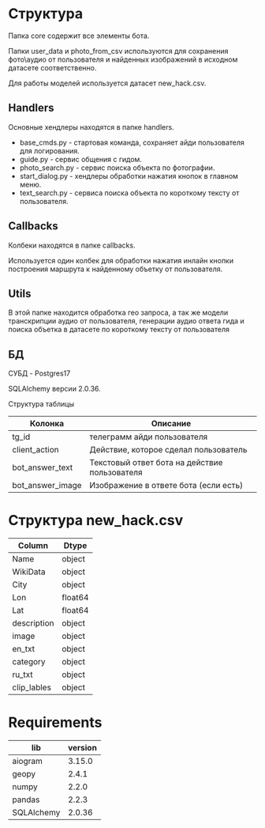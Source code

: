 # Структура 
Папка core содержит все элементы бота. 

Папки user_data и photo_from_csv используются для сохранения фото\аудио от пользователя и 
найденных изображений в исходном датасете соответственно.

Для работы моделей используется датасет new_hack.csv. 

## Handlers

Основные хендлеры находятся в папке handlers.

* base_cmds.py - стартовая команда, сохраняет айди пользователя для логирования. 
* guide.py - сервис общения с гидом.
* photo_search.py - сервис поиска объекта по фотографии.
* start_dialog.py - хендлеры обработки нажатия кнопок в главном меню.
* text_search.py - сервиса поиска объекта по короткому тексту от пользователя.

## Callbacks

Колбеки находятся в папке callbacks.

Используется один колбек для обработки нажатия
инлайн кнопки построения маршрута к найденному объетку от пользователя.

## Utils

В этой папке находится обработка гео запроса, а так же модели транскрипции аудио
от пользователя, генерации аудио ответа гида и поиска объетка в датасете 
по короткому тексту от пользователя

## БД
СУБД - Postgres17

SQLAlchemy версии 2.0.36.

Структура таблицы

| Колонка          | Описание                                      |
|------------------|-----------------------------------------------|
| tg_id            | телеграмм айди пользователя                   |
| client_action    | Действие, которое сделал пользователь         |
| bot_answer_text  | Текстовый ответ бота на действие пользователя |
| bot_answer_image | Изображение в ответе бота (если есть)         |



# Структура new_hack.csv
| Column      | Dtype   |  
|-------------|---------|  
 | Name        | object  | 
 | WikiData    | object  |
 | City        | object  |
 | Lon         | float64 |
 | Lat         | float64 |
 | description | object  |
 | image       | object  |
 | en_txt      | object  |
 | category    | object  |
 | ru_txt      | object  |
 | clip_lables | object  |
# Requirements
| lib        | version |
|------------|---------|
| aiogram    | 3.15.0  |
| geopy      | 2.4.1   |
| numpy      | 2.2.0   |
| pandas     | 2.2.3   |
| SQLAlchemy | 2.0.36  |





